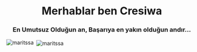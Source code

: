 <h1 align="center">Merhablar ben Cresiwa</h1>
<h3 align="center">En Umutsuz Olduğun an, Başarıya en yakın olduğun andır…</h3>


<p><img align="left" src="https://github-readme-stats.vercel.app/api/top-langs?username=maritssa&show_icons=true&theme=onedark&locale=en&layout=compact" alt="maritssa" /></p>

<p>&nbsp;<img align="center" src="https://github-readme-stats.vercel.app/api?username=maritssa&show_icons=true&theme=onedark&locale=tr" alt="maritssa" /></p>

